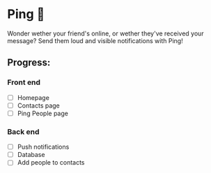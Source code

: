 # Ping 🔴

Wonder wether your friend's online, or wether they've received your message? Send them loud and visible notifications with Ping!

## Progress:

### Front end

- [ ] Homepage
- [ ] Contacts page
- [ ] Ping People page

### Back end

- [ ] Push notifications
- [ ] Database
- [ ] Add people to contacts
